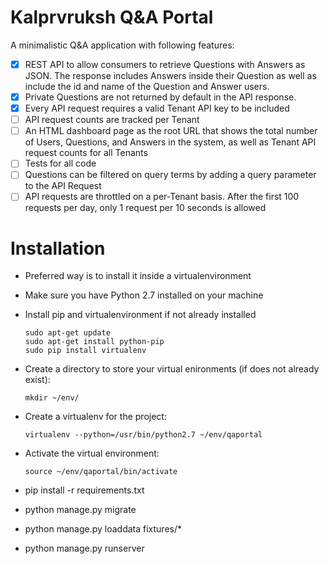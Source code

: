Kalprvruksh Q&A Portal
======================

A minimalistic Q&A application with following features:

- [x] REST API to allow consumers to retrieve Questions with Answers as JSON. The response includes Answers inside their Question as well as include the id and name of the Question and Answer users.
- [x] Private Questions are not returned by default in the API response.
- [x] Every API request requires a valid Tenant API key to be included
- [ ] API request counts are tracked per Tenant
- [ ] An HTML dashboard page as the root URL that shows the total number of Users, Questions, and Answers in the system, as well as Tenant API request counts for all Tenants
- [ ] Tests for all code
- [ ] Questions can be filtered on query terms by adding a query parameter to the API Request
- [ ] API requests are throttled on a per-Tenant basis. After the first 100 requests per day, only 1 request per 10 seconds is allowed

Installation
============
- Preferred way is to install it inside a virtualenvironment
- Make sure you have Python 2.7 installed on your machine
- Install pip and virtualenvironment if not already installed
  ```
  sudo apt-get update
  sudo apt-get install python-pip
  sudo pip install virtualenv
  ```
- Create a directory to store your virtual enironments (if does not already exist):
  ```
  mkdir ~/env/
  ```
- Create a virtualenv for the project:

  ```
  virtualenv --python=/usr/bin/python2.7 ~/env/qaportal
  ```
- Activate the virtual environment:

  ```
  source ~/env/qaportal/bin/activate
  ```
- pip install -r requirements.txt
- python manage.py migrate
- python manage.py loaddata fixtures/*
- python manage.py runserver
